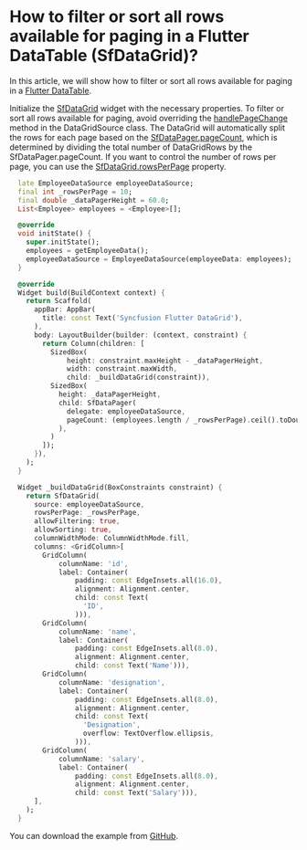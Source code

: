 # How to filter or sort all rows available for paging in a Flutter DataTable (SfDataGrid)?

In this article, we will show how to filter or sort all rows available for paging in a [Flutter DataTable](https://www.syncfusion.com/flutter-widgets/flutter-datagrid).

Initialize the [SfDataGrid](https://pub.dev/documentation/syncfusion_flutter_datagrid/latest/datagrid/SfDataGrid-class.html) widget with the necessary properties. To filter or sort all rows available for paging, avoid overriding the [handlePageChange](https://pub.dev/documentation/syncfusion_flutter_datagrid/latest/datagrid/DataGridSource/handlePageChange.html) method in the DataGridSource class. The DataGrid will automatically split the rows for each page based on the [SfDataPager.pageCount](https://pub.dev/documentation/syncfusion_flutter_datagrid/latest/datagrid/SfDataPager/pageCount.html), which is determined by dividing the total number of DataGridRows by the SfDataPager.pageCount. If you want to control the number of rows per page, you can use the [SfDataGrid.rowsPerPage](https://pub.dev/documentation/syncfusion_flutter_datagrid/latest/datagrid/SfDataGrid/rowsPerPage.html) property.

```dart
  late EmployeeDataSource employeeDataSource;
  final int _rowsPerPage = 10;
  final double _dataPagerHeight = 60.0;
  List<Employee> employees = <Employee>[];

  @override
  void initState() {
    super.initState();
    employees = getEmployeeData();
    employeeDataSource = EmployeeDataSource(employeeData: employees);
  }

  @override
  Widget build(BuildContext context) {
    return Scaffold(
      appBar: AppBar(
        title: const Text('Syncfusion Flutter DataGrid'),
      ),
      body: LayoutBuilder(builder: (context, constraint) {
        return Column(children: [
          SizedBox(
              height: constraint.maxHeight - _dataPagerHeight,
              width: constraint.maxWidth,
              child: _buildDataGrid(constraint)),
          SizedBox(
            height: _dataPagerHeight,
            child: SfDataPager(
              delegate: employeeDataSource,
              pageCount: (employees.length / _rowsPerPage).ceil().toDouble(),
            ),
          )
        ]);
      }),
    );
  }

  Widget _buildDataGrid(BoxConstraints constraint) {
    return SfDataGrid(
      source: employeeDataSource,
      rowsPerPage: _rowsPerPage,
      allowFiltering: true,
      allowSorting: true,
      columnWidthMode: ColumnWidthMode.fill,
      columns: <GridColumn>[
        GridColumn(
            columnName: 'id',
            label: Container(
                padding: const EdgeInsets.all(16.0),
                alignment: Alignment.center,
                child: const Text(
                  'ID',
                ))),
        GridColumn(
            columnName: 'name',
            label: Container(
                padding: const EdgeInsets.all(8.0),
                alignment: Alignment.center,
                child: const Text('Name'))),
        GridColumn(
            columnName: 'designation',
            label: Container(
                padding: const EdgeInsets.all(8.0),
                alignment: Alignment.center,
                child: const Text(
                  'Designation',
                  overflow: TextOverflow.ellipsis,
                ))),
        GridColumn(
            columnName: 'salary',
            label: Container(
                padding: const EdgeInsets.all(8.0),
                alignment: Alignment.center,
                child: const Text('Salary'))),
      ],
    );
  }
```

You can download the example from [GitHub](https://github.com/SyncfusionExamples/How-to-filter-or-sort-all-rows-available-for-paging-in-a-Flutter-DataTable).